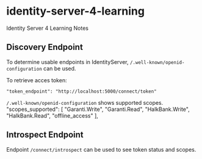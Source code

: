 # identity-server-4-learning
Identity Server 4 Learning Notes


## Discovery Endpoint 

To determine usable endpoints in IdentityServer, `/.well-known/openid-configuration` can be used.

To retrieve acces token: 

`"token_endpoint": "http://localhost:5000/connect/token"`

`/.well-known/openid-configuration` shows supported scopes.
"scopes_supported": [
        "Garanti.Write",
        "Garanti.Read",
        "HalkBank.Write",
        "HalkBank.Read",
        "offline_access"
],

## Introspect Endpoint

Endpoint `/connect/introspect` can be used to see token status and scopes.
